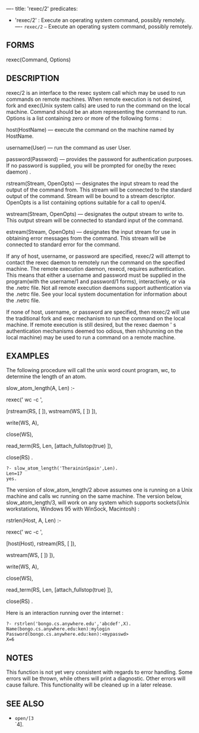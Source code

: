 —-
title: 'rexec/2'
predicates:
 - 'rexec/2' : Execute an operating system command, possibly remotely.
—-
`rexec/2` `—` Execute an operating system command, possibly remotely.


## FORMS

rexec(Command, Options)


## DESCRIPTION

rexec/2 is an interface to the rexec system call which may be used to run commands on remote machines. When remote execution is not desired, fork and exec(Unix system calls) are used to run the command on the local machine. Command should be an atom representing the command to run. Options is a list containing zero or more of the following forms :

host(HostName) — execute the command on the machine named by HostName.

username(User) — run the command as user User.

password(Password) — provides the password for authentication purposes. If no password is supplied, you will be prompted for one(by the rexec daemon) .

rstream(Stream, OpenOpts) — designates the input stream to read the output of the command from. This stream will be connected to the standard output of the command. Stream will be bound to a stream descriptor. OpenOpts is a list containing options suitable for a call to open/4.

wstream(Stream, OpenOpts) — designates the output stream to write to. This output stream will be connected to standard input of the command.

estream(Stream, OpenOpts) — designates the input stream for use in obtaining error messages from the command. This stream will be connected to standard error for the command.

If any of host, username, or password are specified, rexec/2 will attempt to contact the rexec daemon to remotely run the command on the specified machine. The remote execution daemon, rexecd, requires authentication. This means that either a username and password must be supplied in the program(with the username/1 and password/1 forms), interactively, or via the .netrc file. Not all remote execution daemons support authentication via the .netrc file. See your local system documentation for information about the .netrc file.

If none of host, username, or password are specified, then rexec/2 will use the traditional fork and exec mechanism to run the command on the local machine. If remote execution is still desired, but the rexec daemon ' s authentication mechanisms deemed too odious, then rsh(running on the local machine) may be used to run a command on a remote machine.


## EXAMPLES

The following procedure will call the unix word count program, wc, to determine the length of an atom.

slow_atom_length(A, Len) :-

rexec(' wc -c ',

[rstream(RS, [ ]), wstream(WS, [ ]) ]),

write(WS, A),

close(WS),

read_term(RS, Len, [attach_fullstop(true) ]),

close(RS) .

```
?- slow_atom_length('TheraininSpain',Len).
Len=17
yes.
```

The version of slow_atom_length/2 above assumes one is running on a Unix machine and calls wc running on the same machine. The version below, slow_atom_length/3, will work on any system which supports sockets(Unix workstations, Windows 95 with WinSock, Macintosh) :

rstrlen(Host, A, Len) :-

rexec(' wc -c ',

[host(Host), rstream(RS, [ ]),

wstream(WS, [ ]) ]),

write(WS, A),

close(WS),

read_term(RS, Len, [attach_fullstop(true) ]),

close(RS) .

Here is an interaction running over the internet :

```
?- rstrlen('bongo.cs.anywhere.edu','abcdef',X).
Name(bongo.cs.anywhere.edu:ken):mylogin
Password(bongo.cs.anywhere.edu:ken):<mypasswd>
X=6
```

## NOTES

This function is not yet very consistent with regards to error handling. Some errors will be thrown, while others will print a diagnostic. Other errors will cause failure. This functionality will be cleaned up in a later release.


## SEE ALSO

- `open/[3`  
`4].
